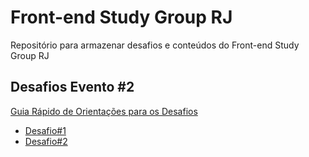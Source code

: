 # Front-end Study Group RJ
Repositório para armazenar desafios e conteúdos do Front-end Study Group RJ

## Desafios Evento #2

[Guia Rápido de Orientações para os Desafios](guiaRapidoDesafiosFESGRJ2.pdf)

* [Desafio#1](desafio1.md)
* [Desafio#2](desafio2.md)

